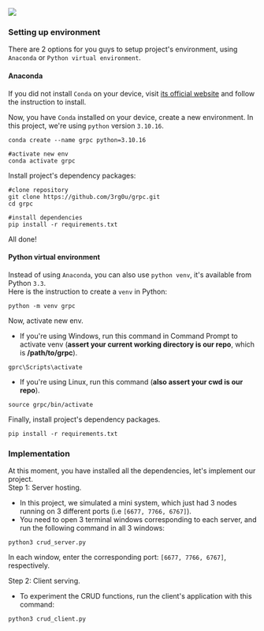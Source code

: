 <img src='https://www.koyeb.com/static/images/blog/what-is-grpc/what-is-grpc.jpg'></img>

### Setting up environment

There are 2 options for you guys to setup project's environment, using `Anaconda` or `Python virtual environment`.

#### Anaconda

If you did not install `Conda` on your device, visit [its official website](https://anaconda.org/anaconda/conda) and follow the instruction to install.

Now, you have `Conda` installed on your device, create a new environment. In this project, we're using `python` version `3.10.16`.

```shell
conda create --name grpc python=3.10.16

#activate new env
conda activate grpc
```

Install project's dependency packages:

```shell
#clone repository
git clone https://github.com/3rg0u/grpc.git
cd grpc

#install dependencies
pip install -r requirements.txt
```

All done!

#### Python virtual environment

Instead of using `Anaconda`, you can also use `python venv`, it's available from Python `3.3`.  
Here is the instruction to create a `venv` in Python:

```shell
python -m venv grpc
```

Now, activate new env.

- If you're using Windows, run this command in Command Prompt to activate venv (**assert your current working directory is our repo**, which is **/path/to/grpc**).

```shell
gprc\Scripts\activate
```

- If you're using Linux, run this command (**also assert your cwd is our repo**).

```shell
source grpc/bin/activate
```

Finally, install project's dependency packages.

```shell
pip install -r requirements.txt
```

### Implementation

At this moment, you have installed all the dependencies, let's implement our project.  
Step 1: Server hosting.

- In this project, we simulated a mini system, which just had 3 nodes running on 3 different ports (i.e `[6677, 7766, 6767]`).
- You need to open 3 terminal windows corresponding to each server, and run the following command in all 3 windows:

```shell
python3 crud_server.py
```

In each window, enter the corresponding port: `[6677, 7766, 6767]`, respectively.

Step 2: Client serving.

- To experiment the CRUD functions, run the client's application with this command:

```shell
python3 crud_client.py
```
